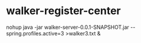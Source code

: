 # walker-register-center


nohup java -jar walker-server-0.0.1-SNAPSHOT.jar --spring.profiles.active=3 >walker3.txt &
